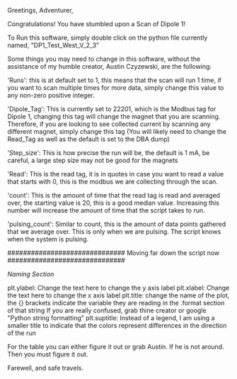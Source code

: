 Greetings, Adventurer,

Congratulations! You have stumbled upon a Scan of Dipole 1!

To Run this software, simply double click on the python file currently named, "DP1_Test_West_V_2_3"

Some things you may need to change in this software, without the assistance of my humble creator, Austin Czyzewski, are the following:

'Runs': this is at default set to 1, this means that the scan will run 1 time, if you want to scan multiple times for more data, simply change this value to
	any non-zero positive integer.

'Dipole_Tag': This is currently set to 22201, which is the Modbus tag for Dipole 1, changing this tag will change the magnet that you are scanning.
	Therefore, if you are looking to see collected current by scanning any different magnet, simply change this tag (You will likely need to change
	the Read_Tag as well as the default is set to the DBA dump)

'Step_size': This is how precise the run will be, the default is 1 mA, be careful, a large step size may not be good for the magnets

'Read': This is the read tag, it is in quotes in case you want to read a value that starts with 0, this is the modbus we are collecting through the scan.

'count': This is the amount of time that the read tag is read and averaged over, the starting value is 20, this is a good median value.
	Increasing this number will increase the amount of time that the script takes to run.

'pulsing_count': Similar to count, this is the amount of data points gathered that we average over. This is only when we are pulsing.
	The script knows when the system is pulsing.

##############################
Moving far down the script now
##############################

*Naming Section*

plt.ylabel: Change the text here to change the y axis label
plt.xlabel: Change the text here to change the x axis label
plt.title: change the name of the plot, the {} brackets indicate the variable they are reading in the .format section of that string
	If you are really confused, grab thine creator or google "Python string formatting"
plt.suptitle: Instead of a legend, I am using a smaller title to indicate that the colors represent differences in the direction of the run

For the table you can either figure it out or grab Austin. If he is not around. Then you must figure it out.

Farewell, and safe travels.
